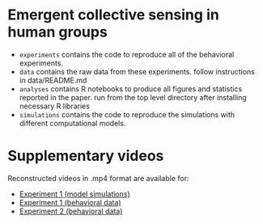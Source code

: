 # Emergent collective sensing in human groups

* `experiments` contains the code to reproduce all of the behavioral experiments. 
* `data` contains the raw data from these experiments. follow instructions in data/README.md
* `analyses` contains R notebooks to produce all figures and statistics reported in the paper. run from the top level directory after installing necessary R libraries
* `simulations` contains the code to reproduce the simulations with different computational models.

# Supplementary videos

Reconstructed videos in .mp4 format are available for:

* [Experiment 1 (model simulations)](https://emergent-sensing.s3.us-east-2.amazonaws.com/simulations.zip)
* [Experiment 1 (behavioral data)](https://emergent-sensing.s3.us-east-2.amazonaws.com/exp1.zip)
* [Experiment 2 (behavioral data)](https://emergent-sensing.s3.us-east-2.amazonaws.com/exp2.zip)
